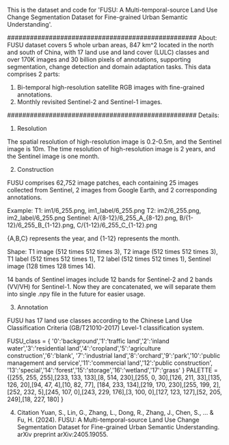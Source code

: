 This is the dataset and code for 'FUSU: A Multi-temporal-source Land Use Change Segmentation Dataset for Fine-grained Urban Semantic Understanding'.

##################################################
About:
FUSU dataset covers 5 whole urban areas, 847 km^2 located in the north and south of China, with 17 land use and land cover (LULC) classes and over 170K images and 30 billion pixels of annotations, supporting segmentation, change detection and domain adaptation tasks. This data comprises 2 parts: 
1. Bi-temporal high-resolution satellite RGB images with fine-grained annotations.
2. Monthly revisited Sentinel-2 and Sentinel-1 images.

##################################################
Details:

1. Resolution

The spatial resolution of high-resolution image is 0.2-0.5m, and the Sentinel image is 10m.
The time resolution of high-resolution image is 2 years, and the Sentinel image is one month.

2. Construction

FUSU comprises 62,752 image patches, each containing 25 images collected from Sentinel, 2 images from Google Earth, and 2 corresponding annotations. 

Example:
T1:       im1/6_255.png, im1_label/6_255.png
T2:       im2/6_255.png, im2_label/6_255.png
Sentinel: A/{8-12}/6_255_A_{8-12}.png, B/{1-12}/6_255_B_{1-12}.png, C/{1-12}/6_255_C_{1-12}.png

{A,B,C} represents the year, and {1-12} represents the month.

Shape: T1 image (512 times 512 times 3), T2 image (512 times 512 times 3), T1 label (512 times 512 times 1), T2 label (512 times 512 times 1),
Sentinel image (128 times 128 times 14).

14 bands of Sentinel images include 12 bands for Sentinel-2 and 2 bands (VV/VH) for Sentinel-1. Now they are concatenated, we will separate them into single .npy file in the future for easier usage.

3. Annotation

FUSU has 17 land use classes according to the Chinese Land Use Classification Criteria (GB/T21010-2017) Level-1 classification system.

FUSU_class = {
'0':'background','1':'traffic land','2':'inland water','3':'residential land','4':'cropland','5':'agriculture construction','6':'blank',
'7':'industrial land','8':'orchard','9':'park','10':'public management and service','11':'commercial land','12':'public construction',
'13':'special','14':'forest','15':'storage','16':'wetland','17':'grass'
}
PALETTE = {[255, 255, 255],[233, 133, 133],[8, 514, 230],[255, 0, 30],[126, 211, 33],[135, 126, 20],[94, 47, 4],[10, 82, 77],
[184, 233, 134],[219, 170, 230],[255, 199, 2],[252, 232, 5],[245, 107, 0],[243, 229, 176],[3, 100, 0],[127, 123, 127],[52, 205, 249],[18, 227, 180]
}

4. Citation
Yuan, S., Lin, G., Zhang, L., Dong, R., Zhang, J., Chen, S., ... & Fu, H. (2024). FUSU: A Multi-temporal-source Land Use Change Segmentation Dataset for Fine-grained Urban Semantic Understanding. arXiv preprint arXiv:2405.19055.
